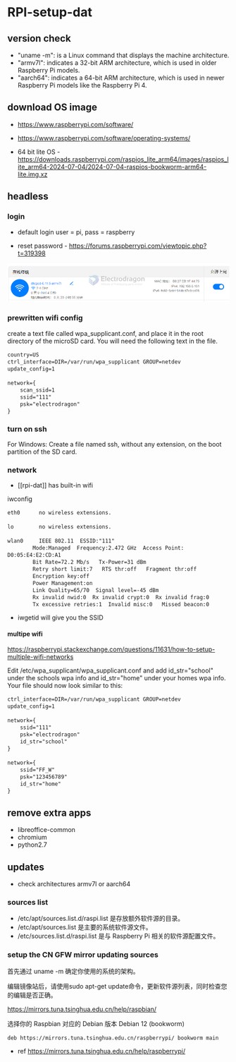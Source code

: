 
# RPI-setup-dat


## version check 

- "uname -m": is a Linux command that displays the machine architecture.
- "armv7l": indicates a 32-bit ARM architecture, which is used in older Raspberry Pi models.
- "aarch64": indicates a 64-bit ARM architecture, which is used in newer Raspberry Pi models like the Raspberry Pi 4.



## download OS image 

- https://www.raspberrypi.com/software/
- https://www.raspberrypi.com/software/operating-systems/

- 64 bit lite OS - https://downloads.raspberrypi.com/raspios_lite_arm64/images/raspios_lite_arm64-2024-07-04/2024-07-04-raspios-bookworm-arm64-lite.img.xz

## headless 

### login 

- default login user = pi, pass = raspberry  

- reset password - https://forums.raspberrypi.com/viewtopic.php?t=319398

![](2024-09-30-19-19-11.png)

### prewritten wifi config 

create a text file called wpa_supplicant.conf, and place it in the root directory of the microSD card. You will need the following text in the file.

    country=US
    ctrl_interface=DIR=/var/run/wpa_supplicant GROUP=netdev
    update_config=1

    network={
        scan_ssid=1
        ssid="111"
        psk="electrodragon"
    }

### turn on ssh

For Windows: Create a file named ssh, without any extension, on the boot partition of the SD card.


### network 

- [[rpi-dat]] has built-in wifi 

iwconfig

    eth0      no wireless extensions.

    lo        no wireless extensions.

    wlan0     IEEE 802.11  ESSID:"111"  
            Mode:Managed  Frequency:2.472 GHz  Access Point: D0:05:E4:E2:CD:A1   
            Bit Rate=72.2 Mb/s   Tx-Power=31 dBm   
            Retry short limit:7   RTS thr:off   Fragment thr:off
            Encryption key:off
            Power Management:on
            Link Quality=65/70  Signal level=-45 dBm  
            Rx invalid nwid:0  Rx invalid crypt:0  Rx invalid frag:0
            Tx excessive retries:1  Invalid misc:0   Missed beacon:0


- iwgetid will give you the SSID


#### multipe wifi 

https://raspberrypi.stackexchange.com/questions/11631/how-to-setup-multiple-wifi-networks

Edit /etc/wpa_supplicant/wpa_supplicant.conf and add id_str="school" under the schools wpa info and id_str="home" under your homes wpa info. Your file should now look similar to this:

    ctrl_interface=DIR=/var/run/wpa_supplicant GROUP=netdev
    update_config=1

    network={
        ssid="111"
        psk="electrodragon"
        id_str="school"
    }

    network={
        ssid="FF_W"
        psk="123456789"
        id_str="home"
    }




## remove extra apps 

- libreoffice-common
- chromium
- python2.7

## updates 

- check architectures armv7l or aarch64

### sources list 

- /etc/apt/sources.list.d/raspi.list 是存放额外软件源的目录。
- /etc/apt/sources.list 是主要的系统软件源文件。
- /etc/sources.list.d/raspi.list 是与 Raspberry Pi 相关的软件源配置文件。



### setup the CN GFW mirror updating sources 

首先通过 uname -m 确定你使用的系统的架构。

编辑镜像站后，请使用sudo apt-get update命令，更新软件源列表，同时检查您的编辑是否正确。

https://mirrors.tuna.tsinghua.edu.cn/help/raspbian/

选择你的 Raspbian 对应的 Debian 版本 Debian 12 (bookworm)

    deb https://mirrors.tuna.tsinghua.edu.cn/raspberrypi/ bookworm main

- ref https://mirrors.tuna.tsinghua.edu.cn/help/raspberrypi/


